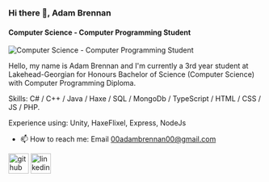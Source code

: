 ### Hi there 👋, Adam Brennan  
#### Computer Science - Computer Programming Student
![Computer Science - Computer Programming Student](https://www.lakeheadgeorgian.ca/wp-content/uploads/2018/02/logo2.png)

Hello, my name is Adam Brennan and I'm currently a 3rd year student at Lakehead-Georgian for Honours Bachelor of Science (Computer Science) with Computer Programming Diploma.

Skills: C# / C++ / Java / Haxe / SQL / MongoDb / TypeScript / HTML / CSS / JS / PHP.

Experience using: Unity, HaxeFlixel, Express, NodeJs

- 📫 How to reach me: Email 00adambrennan00@gmail.com  


[<img src='https://cdn.jsdelivr.net/npm/simple-icons@3.0.1/icons/github.svg' alt='github' height='40'>](https://github.com/Adam882094)  [<img src='https://cdn.jsdelivr.net/npm/simple-icons@3.0.1/icons/linkedin.svg' alt='linkedin' height='40'>](https://www.linkedin.com/in/adam-brennan-profile/)  

